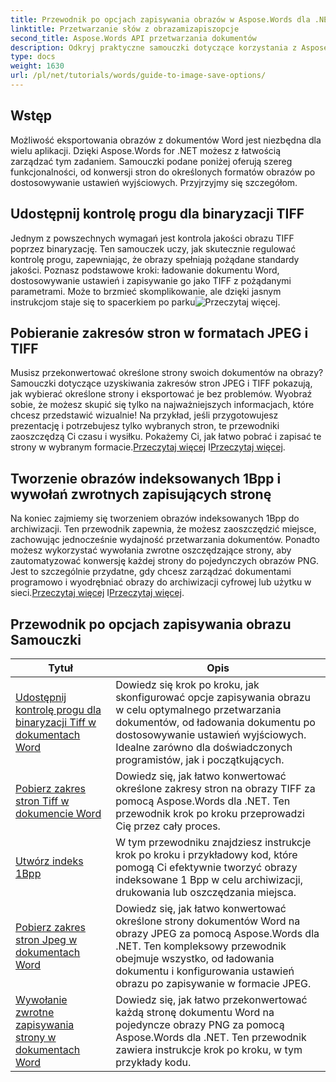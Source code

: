 ```yaml
---
title: Przewodnik po opcjach zapisywania obrazów w Aspose.Words dla .NET
linktitle: Przetwarzanie słów z obrazamizapiszopcje
second_title: Aspose.Words API przetwarzania dokumentów
description: Odkryj praktyczne samouczki dotyczące korzystania z Aspose.Words for .NET do zapisywania obrazów, z prostymi do wykonania krokami i przykładami kodu umożliwiającymi wydajne przetwarzanie dokumentów.
type: docs
weight: 1630
url: /pl/net/tutorials/words/guide-to-image-save-options/
---
```

## Wstęp

Możliwość eksportowania obrazów z dokumentów Word jest niezbędna dla wielu aplikacji. Dzięki Aspose.Words for .NET możesz z łatwością zarządzać tym zadaniem. Samouczki podane poniżej oferują szereg funkcjonalności, od konwersji stron do określonych formatów obrazów po dostosowywanie ustawień wyjściowych. Przyjrzyjmy się szczegółom.

## Udostępnij kontrolę progu dla binaryzacji TIFF

Jednym z powszechnych wymagań jest kontrola jakości obrazu TIFF poprzez binaryzację. Ten samouczek uczy, jak skutecznie regulować kontrolę progu, zapewniając, że obrazy spełniają pożądane standardy jakości. Poznasz podstawowe kroki: ładowanie dokumentu Word, dostosowywanie ustawień i zapisywanie go jako TIFF z pożądanymi parametrami. Może to brzmieć skomplikowanie, ale dzięki jasnym instrukcjom staje się to spacerkiem po parku![Przeczytaj więcej](./expose-threshold-control-for-tiff-binarization-in-word-document/).

## Pobieranie zakresów stron w formatach JPEG i TIFF

 Musisz przekonwertować określone strony swoich dokumentów na obrazy? Samouczki dotyczące uzyskiwania zakresów stron JPEG i TIFF pokazują, jak wybierać określone strony i eksportować je bez problemów. Wyobraź sobie, że możesz skupić się tylko na najważniejszych informacjach, które chcesz przedstawić wizualnie! Na przykład, jeśli przygotowujesz prezentację i potrzebujesz tylko wybranych stron, te przewodniki zaoszczędzą Ci czasu i wysiłku. Pokażemy Ci, jak łatwo pobrać i zapisać te strony w wybranym formacie.[Przeczytaj więcej](./get-jpeg-page-range-word-document/) I[Przeczytaj więcej](./get-tiff-page-range-word-document/).

## Tworzenie obrazów indeksowanych 1Bpp i wywołań zwrotnych zapisujących stronę

 Na koniec zajmiemy się tworzeniem obrazów indeksowanych 1Bpp do archiwizacji. Ten przewodnik zapewnia, że możesz zaoszczędzić miejsce, zachowując jednocześnie wydajność przetwarzania dokumentów. Ponadto możesz wykorzystać wywołania zwrotne oszczędzające strony, aby zautomatyzować konwersję każdej strony do pojedynczych obrazów PNG. Jest to szczególnie przydatne, gdy chcesz zarządzać dokumentami programowo i wyodrębniać obrazy do archiwizacji cyfrowej lub użytku w sieci.[Przeczytaj więcej](./create-1bpp-indexed/) I[Przeczytaj więcej](./page-saving-callback-word-document/).

 ## Przewodnik po opcjach zapisywania obrazu Samouczki
| Tytuł | Opis |
| --- | --- |
| [Udostępnij kontrolę progu dla binaryzacji Tiff w dokumentach Word](./expose-threshold-control-for-tiff-binarization-in-word-document/) | Dowiedz się krok po kroku, jak skonfigurować opcje zapisywania obrazu w celu optymalnego przetwarzania dokumentów, od ładowania dokumentu po dostosowywanie ustawień wyjściowych. Idealne zarówno dla doświadczonych programistów, jak i początkujących. |
| [Pobierz zakres stron Tiff w dokumencie Word](./get-tiff-page-range-word-document/) | Dowiedz się, jak łatwo konwertować określone zakresy stron na obrazy TIFF za pomocą Aspose.Words dla .NET. Ten przewodnik krok po kroku przeprowadzi Cię przez cały proces. |
| [Utwórz indeks 1Bpp](./create-1bpp-indexed/) | W tym przewodniku znajdziesz instrukcje krok po kroku i przykładowy kod, które pomogą Ci efektywnie tworzyć obrazy indeksowane 1 Bpp w celu archiwizacji, drukowania lub oszczędzania miejsca. |
| [Pobierz zakres stron Jpeg w dokumentach Word](./get-jpeg-page-range-word-document/) | Dowiedz się, jak łatwo konwertować określone strony dokumentów Word na obrazy JPEG za pomocą Aspose.Words dla .NET. Ten kompleksowy przewodnik obejmuje wszystko, od ładowania dokumentu i konfigurowania ustawień obrazu po zapisywanie w formacie JPEG. |
| [Wywołanie zwrotne zapisywania strony w dokumentach Word](./page-saving-callback-word-document/) | Dowiedz się, jak łatwo przekonwertować każdą stronę dokumentu Word na pojedyncze obrazy PNG za pomocą Aspose.Words dla .NET. Ten przewodnik zawiera instrukcje krok po kroku, w tym przykłady kodu. |